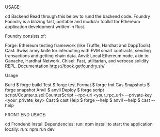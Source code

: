 USAGE:

cd Backend
Read through this below to rund the backend code.
Foundry
Foundry is a blazing fast, portable and modular toolkit for Ethereum application development written in Rust.

Foundry consists of:

Forge: Ethereum testing framework (like Truffle, Hardhat and DappTools).
Cast: Swiss army knife for interacting with EVM smart contracts, sending transactions and getting chain data.
Anvil: Local Ethereum node, akin to Ganache, Hardhat Network.
Chisel: Fast, utilitarian, and verbose solidity REPL.
Documentation
https://book.getfoundry.sh/

Usage

Build
$ forge build
Test
$ forge test
Format
$ forge fmt
Gas Snapshots
$ forge snapshot
Anvil
$ anvil
Deploy
$ forge script script/Counter.s.sol:CounterScript --rpc-url <your_rpc_url> --private-key <your_private_key>
Cast
$ cast <subcommand>
Help
$ forge --help
$ anvil --help
$ cast --help

FRONT END USAGE:

cd Frondend
Install Dependencies:
run: npm install
to start the application locally:
run: npm run dev
